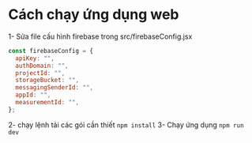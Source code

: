 # Cách chạy ứng dụng web
1- Sửa file cấu hình firebase trong src/firebaseConfig.jsx 
```js
const firebaseConfig = {
  apiKey: "",
  authDomain: "",
  projectId: "",
  storageBucket: "",
  messagingSenderId: "",
  appId: "",
  measurementId: "",
};
```
2- chạy lệnh tải các gói cần thiết `npm install`
3- Chạy ứng dụng `npm run dev`
